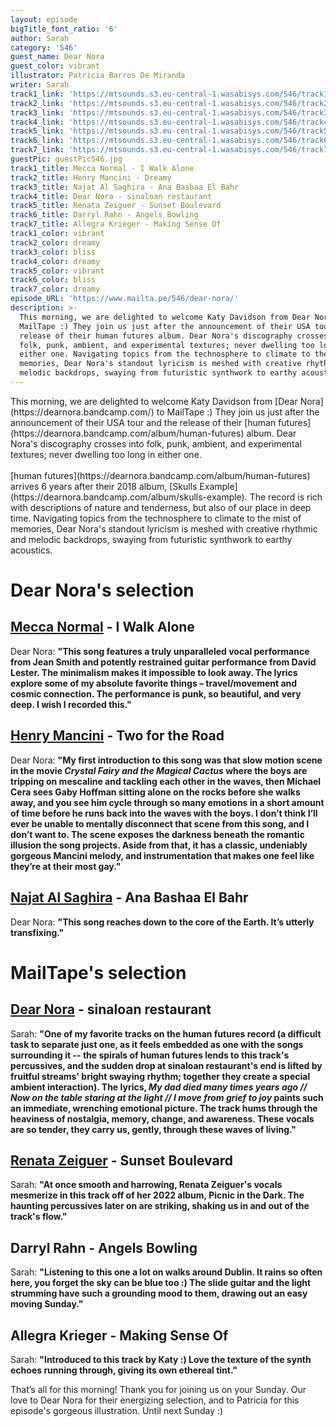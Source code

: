 ```yaml
---
layout: episode
bigTitle_font_ratio: '6'
author: Sarah
category: '546'
guest_name: Dear Nora
guest_color: vibrant
illustrator: Patricia Barros De Miranda
writer: Sarah
track1_link: 'https://mtsounds.s3.eu-central-1.wasabisys.com/546/track1.mp3'
track2_link: 'https://mtsounds.s3.eu-central-1.wasabisys.com/546/track2.mp3'
track3_link: 'https://mtsounds.s3.eu-central-1.wasabisys.com/546/track3.mp3'
track4_link: 'https://mtsounds.s3.eu-central-1.wasabisys.com/546/track4.mp3'
track5_link: 'https://mtsounds.s3.eu-central-1.wasabisys.com/546/track5.mp3'
track6_link: 'https://mtsounds.s3.eu-central-1.wasabisys.com/546/track6.mp3'
track7_link: 'https://mtsounds.s3.eu-central-1.wasabisys.com/546/track7.mp3'
guestPic: guestPic546.jpg
track1_title: Mecca Normal - I Walk Alone
track2_title: Henry Mancini - Dreamy
track3_title: Najat Al Saghira - Ana Bashaa El Bahr
track4_title: Dear Nora - sinaloan restaurant
track5_title: Renata Zeiguer - Sunset Boulevard
track6_title: Darryl Rahn - Angels Bowling
track7_title: Allegra Krieger - Making Sense Of
track1_color: vibrant
track2_color: dreamy
track3_color: bliss
track4_color: dreamy
track5_color: vibrant
track6_color: bliss
track7_color: dreamy
episode_URL: 'https://www.mailta.pe/546/dear-nora/'
description: >-
  This morning, we are delighted to welcome Katy Davidson from Dear Nora to
  MailTape :) They join us just after the announcement of their USA tour and the
  release of their human futures album. Dear Nora's discography crosses into
  folk, punk, ambient, and experimental textures; never dwelling too long in
  either one. Navigating topics from the technosphere to climate to the mist of
  memories, Dear Nora's standout lyricism is meshed with creative rhythmic and
  melodic backdrops, swaying from futuristic synthwork to earthy acoustics.
---
```

<p id="introduction">
	This morning, we are delighted to welcome Katy Davidson from [Dear Nora](https://dearnora.bandcamp.com/) to MailTape :) They join us just after the announcement of their USA tour and the release of their [human futures](https://dearnora.bandcamp.com/album/human-futures) album. Dear Nora's discography crosses into folk, punk, ambient, and experimental textures; never dwelling too long in either one. 
	<br><br>
  [human futures](https://dearnora.bandcamp.com/album/human-futures) arrives 6 years after their 2018 album, [Skulls Example](https://dearnora.bandcamp.com/album/skulls-example). The record is rich with descriptions of nature and tenderness, but also of our place in deep time. Navigating topics from the technosphere to climate to the mist of memories, Dear Nora's standout lyricism is meshed with creative rhythmic and melodic backdrops, swaying from futuristic synthwork to earthy acoustics. 
</p>

# Dear Nora's selection

## [Mecca Normal](https://meccanormal.bandcamp.com/album/empathy-for-the-evil) - I Walk Alone

Dear Nora: **"**This song features a truly unparalleled vocal performance from Jean Smith and potently restrained guitar performance from David Lester. The minimalism makes it impossible to look away. The lyrics explore some of my absolute favorite things – travel/movement and cosmic connection. The performance is punk, so beautiful, and very deep. I wish I recorded this.**"**

## [Henry Mancini](https://www.henrymancini.com/) - Two for the Road

Dear Nora: **"**My first introduction to this song was that slow motion scene in the movie _Crystal Fairy and the Magical Cactus_ where the boys are tripping on mescaline and tackling each other in the waves, then Michael Cera sees Gaby Hoffman sitting alone on the rocks before she walks away, and you see him cycle through so many emotions in a short amount of time before he runs back into the waves with the boys. I don’t think I’ll ever be unable to mentally disconnect that scene from this song, and I don’t want to. The scene exposes the darkness beneath the romantic illusion the song projects. Aside from that, it has a classic, undeniably gorgeous Mancini melody, and instrumentation that makes one feel like they’re at their most gay.**"**

## [Najat Al Saghira](https://open.spotify.com/artist/00Kj91nF1l4o35fAtfDAjW) - Ana Bashaa El Bahr

Dear Nora: **"**This song reaches down to the core of the Earth. It’s utterly transfixing.**"**

# MailTape's selection

## [Dear Nora](https://dearnora.bandcamp.com/) - sinaloan restaurant
Sarah: **"**One of my favorite tracks on the human futures record (a difficult task to separate just one, as it feels embedded as one with the songs surrounding it -- the spirals of human futures lends to this track's percussives, and the sudden drop at sinaloan restaurant's end is lifted by fruitful streams' bright swaying rhythm; together they create a special ambient interaction). The lyrics, _My dad died many times years ago // Now on the table staring at the light // I move from grief to joy_ paints such an immediate, wrenching emotional picture. The track hums through the heaviness of nostalgia, memory, change, and awareness. These vocals are so tender, they carry us, gently, through these waves of living.**"**

## [Renata Zeiguer](https://www.renatazeiguer.com/) - Sunset Boulevard

Sarah: **"**At once smooth and harrowing, Renata Zeiguer's vocals mesmerize in this track off of her 2022 album, Picnic in the Dark. The haunting percussives later on are striking, shaking us in and out of the track's flow.**"**

## Darryl Rahn - Angels Bowling

Sarah: **"**Listening to this one a lot on walks around Dublin. It rains so often here, you forget the sky can be blue too :) The slide guitar and the light strumming have such a grounding mood to them, drawing out an easy moving Sunday.**"**

## Allegra Krieger - Making Sense Of

Sarah: **"**Introduced to this track by Katy :) Love the texture of the synth echoes running through, giving its own ethereal tint.**"**

<p id="outroduction">That’s all for this morning! Thank you for joining us on your Sunday. Our love to Dear Nora for their energizing selection, and to Patricia for this episode's gorgeous illustration. Until next Sunday :)</p>

